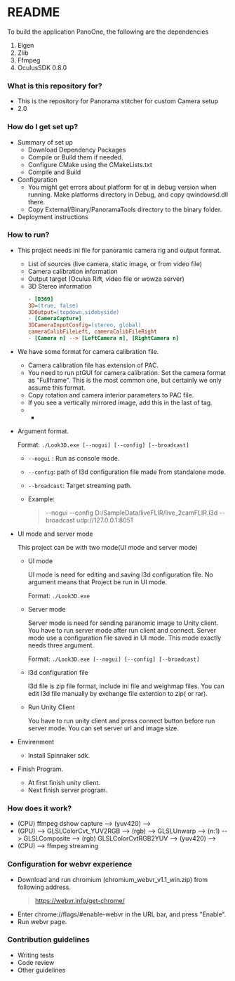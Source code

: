 # README #

To build the application PanoOne, the following are the dependencies


1. Eigen
2. Zlib
3. Ffmpeg
4. OculusSDK 0.8.0


### What is this repository for? ###

* This is the repository for Panorama stitcher for custom Camera setup
* 2.0


### How do I get set up? ###

- Summary of set up
  - Download Dependency Packages
  - Compile or Build them if needed.
  - Configure CMake using the CMakeLists.txt
  - Compile and Build
- Configuration
  - You might get errors about platform for qt in debug version when running. Make platforms directory in Debug, and copy qwindowsd.dll there.
  - Copy External/Binary/PanoramaTools directory to the binary folder.
- Deployment instructions

### How to run? ###
- This project needs ini file for panoramic camera rig and output format.
  - List of sources (live camera, static image, or from video file)
  - Camera calibration information
  - Output target (Oculus Rift, video file or wowza server)
  - 3D Stereo information
    ```ini
    - [D360]
    3D=(true, false)
    3DOutput=(topdown,sidebyside)
    - [CameraCapture]
    3DCameraInputConfig=(stereo, global)
    cameraCalibFileLeft, cameraCalibFileRight
    - [Camera n] --> [LeftCamera n], [RightCamera n]
    ```
    
- We have some format for camera calibration file.
  - Camera calibration file has extension of PAC. 
  - You need to run ptGUI for camera calibration. Set the camera format as "Fullframe". This is the most common one, but certainly we only assume this format.
  - Copy rotation and camera interior parameters to PAC file.
  - If you see a vertically mirrored image, add this in the last of tag.
  - * <flipped value="True"/>

- Argument format.
  
  Format:
  `./Look3D.exe [--nogui] [--config] [--broadcast]`

  - `--nogui` : Run as console mode.
  - `--config`: path of l3d configuration file made from standalone mode.
  - `--broadcast`: Target streaming path.

  - Example:
    > --nogui --config D:/SampleData/liveFLIR/live_2camFLIR.l3d --broadcast udp://127.0.0.1:8051

- UI mode and server mode

  This project can be with two mode(UI mode and server mode)
  - UI mode

    UI mode is need for editing and saving l3d configuration file.
    No argument means that Project be run in UI mode.

    Format: `./Look3D.exe`

  - Server mode

    Server mode is need for sending paranomic image to Unity client.
    You have to run server mode after run client and connect.
    Server mode use a configuration file saved in UI mode.
    This mode exactly needs three argument.

    Format: `./Look3D.exe [--nogui] [--config] [--broadcast]`

  - l3d configuration file

    l3d file is zip file format, include ini file and weighmap files.
    You can edit l3d file manually by exchange file extention to zip( or rar).
  - Run Unity Client

    You have to run unity client and press connect button before run server mode.
    You can set server url and image size.
- Envirenment
  - Install Spinnaker sdk.

- Finish Program.
  - At first finish unity client.
  - Next finish server program.

### How does it work? ###
- (CPU) ffmpeg dshow capture --> (yuv420) -->
- (GPU) --> GLSLColorCvt_YUV2RGB --> (rgb) --> GLSLUnwarp --> (n:1) --> GLSLComposite --> (rgb) GLSLColorCvtRGB2YUV --> (yuv420) -->
- (CPU) --> ffmpeg streaming

### Configuration for webvr experience ###
- Download and run chromium (chromium_webvr_v1.1_win.zip) from following address.
  > https://webvr.info/get-chrome/
- Enter chrome://flags/#enable-webvr in the URL bar, and press "Enable".
- Run webvr page.

### Contribution guidelines ###

* Writing tests
* Code review
* Other guidelines

